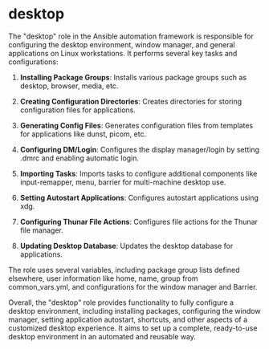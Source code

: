 # desktop

The "desktop" role in the Ansible automation framework is responsible for configuring the desktop environment, window manager, and general applications on Linux workstations. It performs several key tasks and configurations:

1. **Installing Package Groups**: Installs various package groups such as desktop, browser, media, etc.

2. **Creating Configuration Directories**: Creates directories for storing configuration files for applications.

3. **Generating Config Files**: Generates configuration files from templates for applications like dunst, picom, etc.

4. **Configuring DM/Login**: Configures the display manager/login by setting .dmrc and enabling automatic login.

5. **Importing Tasks**: Imports tasks to configure additional components like input-remapper, menu, barrier for multi-machine desktop use.

6. **Setting Autostart Applications**: Configures autostart applications using xdg.

7. **Configuring Thunar File Actions**: Configures file actions for the Thunar file manager.

8. **Updating Desktop Database**: Updates the desktop database for applications.

The role uses several variables, including package group lists defined elsewhere, user information like home, name, group from common_vars.yml, and configurations for the window manager and Barrier.

Overall, the "desktop" role provides functionality to fully configure a desktop environment, including installing packages, configuring the window manager, setting application autostart, shortcuts, and other aspects of a customized desktop experience. It aims to set up a complete, ready-to-use desktop environment in an automated and reusable way.
